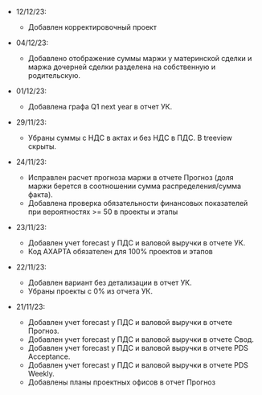 - 12/12/23:
  - Добавлен корректировочный проект

- 04/12/23:
  - Добавлено отображение суммы маржи у материнской сделки и маржа дочерней сделки разделена на собственную и родительскую.

- 01/12/23:
  - Добавлена графа Q1 next year в отчет УК.

- 29/11/23:
  - Убраны суммы с НДС в актах и без НДС в ПДС. В treeview скрыты.

- 24/11/23:
  - Исправлен расчет прогноза маржи в отчете Прогноз (доля маржи берется в соотношении сумма распределения/сумма факта).
  - Добавлена проверка обязательности финансовых показателей при вероятностях >= 50 в проекты и этапы

- 23/11/23:
  - Добавлен учет forecast у ПДС и валовой выручки в отчете УК.
  - Код AXAPTA обязателен для 100% проектов и этапов

- 22/11/23:
  - Добавлен вариант без детализации в отчет УК.
  - Убраны проекты с 0% из отчета УК.

- 21/11/23:
  - Добавлен учет forecast у ПДС и валовой выручки в отчете Прогноз.
  - Добавлен учет forecast у ПДС и валовой выручки в отчете Свод.
  - Добавлен учет forecast у ПДС и валовой выручки в отчете PDS Acceptance.
  - Добавлен учет forecast у ПДС и валовой выручки в отчете PDS Weekly.
  - Добавлены планы проектных офисов в отчет Прогноз
